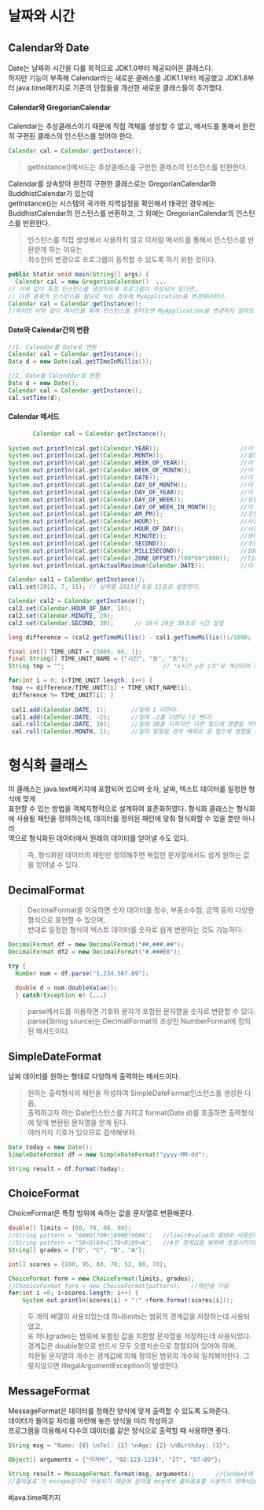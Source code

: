 # 날짜와 시간
## Calendar와 Date
 Date는 날짜와 시간을 다룰 목적으로 JDK1.0부터 제공되어온 클래스다.   
 하지만 기능이 부족해 Calendar라는 새로운 클래스를 JDK1.1부터 제공했고 JDK1.8부터 java.time패키지로 기존의 단점들을 개선한 새로운 클래스들이 추가했다.
 
 #### Calendar와 GregorianCalendar
  Calendar는 추상클래스이기 때문에 직접 객체를 생성할 수 없고, 메서드를 통해서 완전히 구현된 클래스의 인스턴스를 얻어야 한다.
  ```java
 Calendar cal = Calendar.getInstance();
 ```
 > getInstance()메서드는 추상클래스를 구현한 클래스의 인스턴스를 반환한다.
    
Calendar를 상속받아 완전히 구현한 클래스로는 GregorianCalendar와 BuddhistCalendar가 있는데   
getInstance()는 시스템의 국가와 지역설정을 확인해서 태국인 경우에는 BuddhistCalendar의 인스턴스를 반환하고, 그 외에는 GregorianCalendar의 인스턴스를 반환한다.
> 인스턴스를 직접 생성해서 사용하지 않고 이처럼 메서드를 통해서 인스턴스를 반환받게 하는 이유는    
> 최소한의 변경으로 프로그램이 동작할 수 있도록 하기 위한 것이다.

```java
public Static void main(String[] args) {
  Calendar cal = new GregorianCalendar()  ...
// 이와 같이 특정 인스턴스를 생성하도록 프로그램이 작성되어 있다면,
// 다른 종류의 인스턴스를 필요로 하는 경우에 MyApplication을 변경해야한다.
Calendar cal = Calendar.getInstance();  
//하지만 이와 같이 메서드를 통해 인스턴스를 얻어오면 MyApplication을 변경하지 않아도 된다.
```

#### Date와 Calendar간의 변환
 ```java
 //1. Calendar를 Date로 변환
 Calendar cal = Calendar.getInstance();
 Data d = new Date(cal.getTImeInMillis());
 
 //2. Date를 Calenddar로 변환
 Date d = new Date();
 Calendar cal = Calendar.getInstance();
 cal.setTime(d);
 ```
 
 #### Calendar 메서드
 ```java
		Calendar cal = Calendar.getInstance();
		
System.out.println(cal.get(Calendar.YEAR));                       //이 해의 년도
System.out.println(cal.get(Calendar.MONTH));                      //월(0~11)
System.out.println(cal.get(Calendar.WEEK_OF_YEAR));               //이 해의 몇 째 주
System.out.println(cal.get(Calendar.WEEK_OF_MONTH));              //이 달의 몇 째 주
System.out.println(cal.get(Calendar.DATE));                       //이 달의 몇 일
System.out.println(cal.get(Calendar.DAY_OF_MONTH));               //이 달의 몇 일
System.out.println(cal.get(Calendar.DAY_OF_YEAR));                //이 해의 몇 일
System.out.println(cal.get(Calendar.DAY_OF_WEEK));                //요일(1~7) 1:일요일
System.out.println(cal.get(Calendar.DAY_OF_WEEK_IN_MONTH));       //이 달의 몇 번째 요일
System.out.println(cal.get(Calendar.AM_PM));                      //오전_오후(0_1)
System.out.println(cal.get(Calendar.HOUR));                       //시간(0~11)
System.out.println(cal.get(Calendar.HOUR_OF_DAY));                //시간(0~23)
System.out.println(cal.get(Calendar.MINUTE));                     //분(0~59)
System.out.println(cal.get(Calendar.SECOND));                     //초(0~59)
System.out.println(cal.get(Calendar.MILLISECOND));                //1000분의 1초(0~999)
System.out.println(cal.get(Calendar.ZONE_OFFSET)/(60*60*1000));   //TimeZone(-12~12)
System.out.println(cal.getActualMaximum(Calendar.DATE));          //이 달의 마지막 날

Calendar cal1 = Calendar.getInstance();
cal1.set(2015, 7, 15); // 날짜를 2015년 8월 15일로 설정한다.

Calendar cal2 = Calendar.getInstance();
cal2.set(Calendar.HOUR_OF_DAY, 10);     
cal2.set(Calendar.MINUTE, 20);
cal2.set(Calendar.SECOND, 30);      // 10시 20분 30초로 시간 설정

long difference = (cal2.getTimeMillis() - cal1.getTimeMillis())/1000;      //두 날짜간의 차이(초).

final int[] TIME_UNIT = {3600, 60, 1};
final String[] TIME_UNIT_NAME = {"시간", "분", "초"};
String tmp = "";                            // "x시간 y분 z초"로 계산되어 저장된다.

for(int i = 0; i<TIME_UNIT.length; i++) {
  tmp += difference/TIME_UNIT[i] + TIME_UNIT_NAME[i];
  difference %= TIME_UNIT[i]; }
  
  cal1.add(Calendar.DATE, 1);       //일에 1 더한다.
  cal1.add(Calendar.DATE, -2);      //일에 -2를 더한다.(2 뺀다)
  cal.roll(Calendar.DATE, 30);      //일에 30을 더하지만 다른 필드에 영향을 끼치지 않는다.(월은 그대로)
  cal.roll(Calendar.MONTH, 1);      //일이 말일일 경우 예외로 일 필드에 영향을 끼친다.
```

# 형식화 클래스
 이 클래스는 java.text패키지에 포함되어 있으며 숫자, 날짜, 텍스트 데이터를 일정한 형식에 맞게     
 표현할 수 있는 방법을 객체지향적으로 설계하여 표준화하였다.
 형식화 클래스는 형식화에 사용될 패턴을 정의하는데, 데이터를 정의된 패턴에 맞춰 형식화할 수 있을 뿐만 아니라    
 역으로 형식화된 데이터에서 원래의 데이터를 얻어낼 수도 있다.   
> 즉, 형식화된 데이터의 패턴만 정의해주면 복잡한 문자열에서도 쉽게 원하는 값을 얻어낼 수 있다.

## DecimalFormat
> DecimalFormat을 이요하면 숫자 데이터를 정수, 부동소수점, 금액 등의 다양한 형식으로 표현할 수 있으며,   
> 반대로 일정한 형식의 텍스트 데이터를 숫자로 쉽게 변환하는 것도 가능하다.
```java
DecimalFormat df = new DecimalFormat("##,###.##");
DecimalFormat df2 = new DecimalFormat("#.###E0");

try {
  Number num = df.parse("1,234,567.89");
  
  double d = num.doubleValue();
  } catch(Exception e) {...}
  ```
  > parse메서드를 이용하면 기호와 문자가 포함된 문자열을 숫자로 변환할 수 있다.     
  > parse(String source)는 DecimalFormat의 조상인 NumberFormat에 정의된 메서드이다.     
 
 ## SimpleDateFormat
 날짜 데이터를 원하는 형태로 다양하게 출력하는 메서드이다.
 > 원하는 출력형식의 패턴을 작성하여 SimpleDateFormat인스턴스를 생성한 다음,    
 > 출력하고자 하는 Date인스턴스를 가지고 format(Date d)를 호출하면 출력형식에 맞게 변환된 문자열을 얻게 된다.    
 > 여러가지 기호가 있으므로 검색해보자.
```java
Date today = new Date();
SimpleDateFormat df = new SimpleDateFormat("yyyy-MM-dd");

String result = df.format(today);
```
## ChoiceFormat
 ChoiceFormat은 특정 범위에 속하는 값을 문자열로 변환해준다.     
```java
double[] limits = {60, 70, 80, 90};
//String pattern = "60#D|70#c|80#B|90#A";	//limit#value의 형태로 사용된다.
//String pattern = "59<D|69<C|79<B|89<A";	//#은 경계값을 범위에 포함시키지만, <는 포함시키지 않는다.
String[] grades = {"D", "C", "B", "A"};

int[] scores = {100, 95, 88, 70, 52, 60, 70};

ChoiceFormat form = new ChoiceFormat(limits, grades};
//ChooiceFormat form = new ChoiceFormat(pattern);	//패턴을 이용
for(int i =0; i<scores.length; i++) {
	System.out.println(scores[i] + ":" +form.format(scores[i]));
```
> 두 개의 배열이 사용되었는데 하나limits는 범위의 경계값을 저장하는데 사용되었고,   
> 또 하나grades는 범위에 포함된 값을 치환할 문자열을 저장하는데 사용되었다.     
> 경계값은 double형으로 반드시 모두 오름차순으로 정렬되어 있어야 하며,   
> 치환될 문자열의 개수는 경계값에 의해 정의된 범위의 개수와 일치해야한다. 그렇지않으면 IllegalArgumentException이 발생한다.

## MessageFormat
 MessageFormat은 데이터를 정해진 양식에 맞게 출력할 수 있도록 도와준다.   
 데이터가 들어갈 자리를 마련해 놓은 양식을 미리 작성하고    
 프로그램을 이용해서 다수의 데이터를 같은 양식으로 출력할 때 사용하면 좋다.
 ```java
 String msg = "Name: {0} \nTel: {1} \nAge: {2} \nBirthday: {3}";
 
 Object[] arguments = {"이자바", "02-123-1234", "27", "07-09"};
 
 String result = MessageFormat.format(msg, arguments);		//{index}에 맞는 위치로 들어간다.
 //홀따옴표'가 escape문자로 사용되기 때문에 문자열 msg에서 홀따옴표를 사용하기 위해서는 두 번 연속으로 사용해야한다.
 ```
 
 #java.time패키지
 
